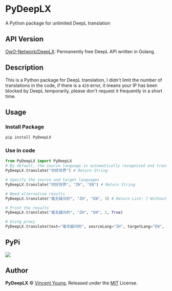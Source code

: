 # PyDeepLX

A Python package for unlimited DeepL translation

## API Version

[OwO-Network/DeepLX](https://github.com/OwO-Network/DeepLX): Permanently free DeepL API written in Golang.

## Description

This is a Python package for DeepL translation, I didn't limit the number of translations in the code, if there is a `429` error, it means your IP has been blocked by DeepL temporarily, please don't request it frequently in a short time.

## Usage

### Install Package

```bash
pip install PyDeepLX
```

### Use in code

```python
from PyDeepLX import PyDeepLX
# By default, the source language is automatically recognized and translated into English without providing any alternative results.
PyDeepLX.translate("你好世界") # Return String

# Specify the source and target languages
PyDeepLX.translate("你好世界", "ZH", "EN") # Return String

# Need alternative results
PyDeepLX.translate("毫无疑问的", "ZH", "EN", 3) # Return List: ['Without a doubt', 'No doubt']

# Print the results
PyDeepLX.translate("毫无疑问的", "ZH", "EN", 3, True)

# Using proxy
PyDeepLX.translate(text="毫无疑问的", sourceLang="ZH", targetLang="EN", numberAlternative=0, printResult=False, proxies="socks5://127.0.0.1:7890")
```

## PyPi

<a href="https://pypi.org/project/PyDeepLX/"><img src="https://img.shields.io/badge/Pypi-000000?style=for-the-badge&logo=pypi&logoColor=red" /></a>

## Author

**PyDeepLX** © [Vincent Young](https://github.com/missuo), Released under the [MIT](./LICENSE) License.<br>
